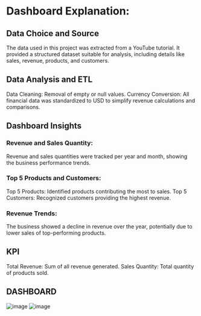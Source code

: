 # Dashboard Explanation:

## Data Choice and Source
The data used in this project was extracted from a YouTube tutorial. It provided a structured dataset suitable for analysis, including details like sales, revenue, products, and customers.

## Data Analysis and ETL
Data Cleaning: Removal of empty or null values.
Currency Conversion: All financial data was standardized to USD to simplify revenue calculations and comparisons.

## Dashboard Insights
### Revenue and Sales Quantity:
Revenue and sales quantities were tracked per year and month, showing the business performance trends.
### Top 5 Products and Customers:
Top 5 Products: Identified products contributing the most to sales.
Top 5 Customers: Recognized customers providing the highest revenue.
### Revenue Trends:
The business showed a decline in revenue over the year, potentially due to lower sales of top-performing products.

## KPI 
Total Revenue: Sum of all revenue generated.
Sales Quantity: Total quantity of products sold.

## DASHBOARD
![image](https://github.com/user-attachments/assets/6a7cc89e-5148-4e91-8a6b-cf5956635242)
![image](https://github.com/user-attachments/assets/33d52128-69d3-45fa-bea7-fb0a789de252)
